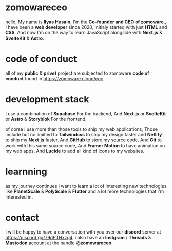 # zomowareceo

hello, My name is **Ilyas Husain**, I'm the **Co-founder and CEO of zomoware.**,
I have been a **web developer** since 2020, initialy started with just **HTML**
and **CSS**, And now I'm on the way to learn JavaScript alongside with
**Next.js** & **SvelteKit** & **Astro**.


# code of conduct

all of my **public** & **privet** project are subjected to zomoware **code of conduct**
found in https://zomoware.cloud/coc.


# development stack

I use a combination of **Supabase** For the backend, And
**Next.js** or **SvelteKit** or **Astro** & **Storyblok** For the frontend.

of corse i use more than those tools to ship my web applications, Those include
but no limitied to **Tailwindcss** to ship my design faster and **Netlify** to ship
my **Next.js** faster, And **GitHub** to store my source code, And **Git** to work
with this same source code, And **Framer Motion** to have animation on my web apps,
And **Lucide** to add all kind of icons to my websites.


# learnning

as my journey continues i want to learn a lot of interesting new technologies like
**PlanetScale** & **PolyScale** & **Flutter** and a lot more technologies that i'm interested in.


# contact

I will be happy to have a conversation with you over our **discord** server at https://discord.gg/79dPTHxzg4,
i also have an **Instgram** / **Threads** & **Mastodon** account at the handle **@zomowareceo**.

